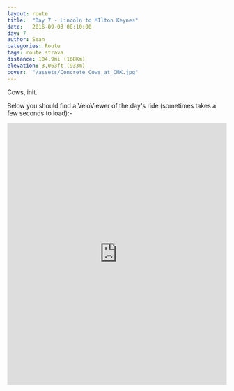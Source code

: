```yaml
---
layout: route
title:  "Day 7 - Lincoln to MIlton Keynes"
date:   2016-09-03 08:10:00
day: 7
author: Sean
categories: Route
tags: route strava
distance: 104.9mi (168Km)
elevation: 3,063ft (933m)
cover:  "/assets/Concrete_Cows_at_CMK.jpg"
---
```


Cows, init.

Below you should find a VeloViewer of the day's ride (sometimes takes a
few seconds to load):-

<iframe style="width:100%;height:600px;" src="https://veloviewer.com/routes/6937624/embed2" frameborder="0" scrolling="no"></iframe>
